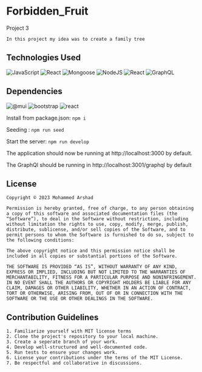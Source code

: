 # Forbidden_Fruit

Project 3

`In this project my idea was to create a family tree`

## Technologies Used

![JavaScript](https://img.shields.io/badge/javascript-%23323330.svg?style=for-the-badge&logo=javascript&logoColor=%23F7DF1E)
![React](https://img.shields.io/badge/react-grey?style=for-the-badge&logo=react)
![Mongoose](https://img.shields.io/badge/Mongoose-black?style=for-the-badge&logo=Mongodb)
![NodeJS](https://img.shields.io/badge/Nodejs-%23323330.svg?style=for-the-badge&logo=nodedotjs)
![React](https://img.shields.io/badge/react-grey?style=for-the-badge&logo=express&logoColor=%23F7DF1E)
![GraphQL](https://img.shields.io/badge/GraphQL-black?style=for-the-badge&logo=Graphql)

## Dependencies

![@mui](https://badgen.net/badge/@mui/v5.14.15/)
![bootstrap](https://badgen.net/badge/bootstrap/v5.2.3)
![react](https://badgen.net/badge/react/v18.2.0)

Install from package.json: `npm i`

Seeding : `npm run seed`

Start the server: `npm run develop`

The application should now be running at http://localhost:3000 by default.

The GraphQl should be running in http://localhost:3001/graphql by default

## License

`Copyright © 2023 Mohammed Arshad`

```
Permission is hereby granted, free of charge, to any person obtaining a copy of this software and associated documentation files (the “Software”), to deal in the Software without restriction, including without limitation the rights to use, copy, modify, merge, publish, distribute, sublicense, and/or sell copies of the Software, and to permit persons to whom the Software is furnished to do so, subject to the following conditions:

The above copyright notice and this permission notice shall be included in all copies or substantial portions of the Software.

THE SOFTWARE IS PROVIDED “AS IS”, WITHOUT WARRANTY OF ANY KIND, EXPRESS OR IMPLIED, INCLUDING BUT NOT LIMITED TO THE WARRANTIES OF MERCHANTABILITY, FITNESS FOR A PARTICULAR PURPOSE AND NONINFRINGEMENT. IN NO EVENT SHALL THE AUTHORS OR COPYRIGHT HOLDERS BE LIABLE FOR ANY CLAIM, DAMAGES OR OTHER LIABILITY, WHETHER IN AN ACTION OF CONTRACT, TORT OR OTHERWISE, ARISING FROM, OUT OF OR IN CONNECTION WITH THE SOFTWARE OR THE USE OR OTHER DEALINGS IN THE SOFTWARE.
```

## Contribution Guidelines

```
1. Familiarize yourself with MIT license terms
2. Clone the project's repository to your local machine.
3. Create a seperate branch of your work.
4. Develop well-structured and well-documented code.
5. Run tests to ensure your changes work.
6. License your contributions under the terms of the MIT License.
7. Be respectful and collaborative in discussions.
```
